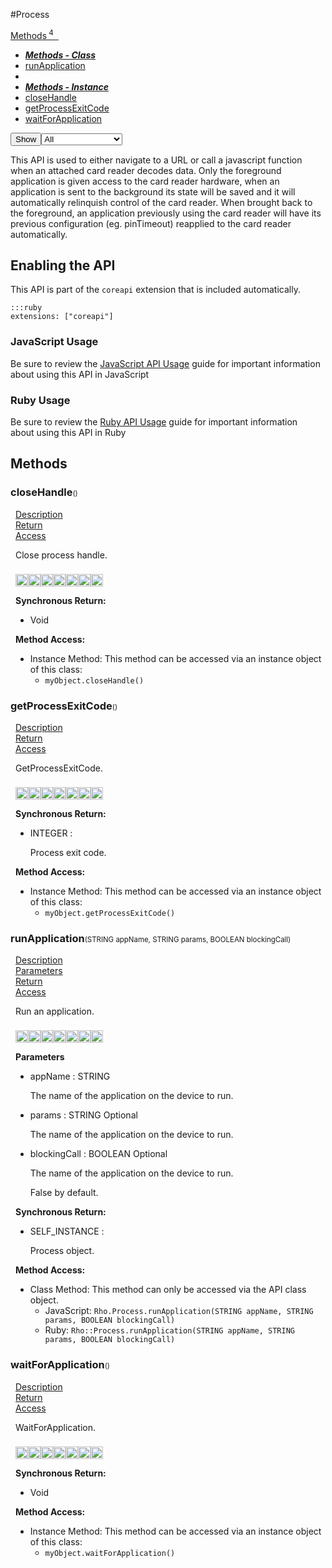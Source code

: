 #Process
<div class="btn-group"><a href="#Methods" class="btn"><i class="icon-cog"></i> Methods<sup>&nbsp;4</sub></a><a class="btn dropdown-toggle" data-toggle="dropdown" data-target="#" href="#Methods" >  <span class="caret"></span>&nbsp;</a><ul class="dropdown-menu" style="max-height: 500px;overflow: auto;"><li class="disabled"><a tabindex="-1" href="#"><b><i>Methods - Class</i></b></a><li><a href="#mrunApplicationSTATIC" data-target="cMethodrunApplication" class="autouncollapse">runApplication</a></li></li><li class="divider"></li><li class="disabled"><a tabindex="-1" href="#"><b><i>Methods - Instance</i></b></a><li><a href="#mcloseHandle" data-target="cMethodcloseHandle" class="autouncollapse">closeHandle</a></li><li><a href="#mgetProcessExitCode" data-target="cMethodgetProcessExitCode" class="autouncollapse">getProcessExitCode</a></li><li><a href="#mwaitForApplication" data-target="cMethodwaitForApplication" class="autouncollapse">waitForApplication</a></li></li></ul></div><div class="btn-group pull-right"><button class="btn dropdown-toggle" id="apiFilterBtn" data-toggle="dropdown" href="#" title="Filter Properties and Methods"><i class="icon-filter "></i>Show</button><select id="apiFilter" class="dropdown-menu apiFilter"><option value="all">All</option><option value="js">JavaScript</option><option value="ruby">Ruby</option><option value="android">Android</option><option value="ios">iOS</option><option value="wm">Windows Mobile</option><option value="wp8">Windows Phone 8</option><option value="w32">Windows Desktop</option><option value="msi">MSI Only</option></select></div><div  id="apibody" style="overflow:auto;padding-right: 5px;">
<p>This API is used to either navigate to a URL or call a javascript function when an attached card reader decodes data. Only the foreground application is given access to the card reader hardware, when an application is sent to the background its state will be saved and it will automatically relinquish control of the card reader. When brought back to the foreground, an application previously using the card reader will have its previous configuration (eg. pinTimeout) reapplied to the card reader automatically.</p>
<h2>Enabling the API</h2>

<p>This API is part of the <code>coreapi</code> extension that is included automatically.</p>

<pre><code>:::ruby
extensions: ["coreapi"]
</code></pre>

<h3>JavaScript Usage</h3>

<p>Be sure to review the <a href="/guide/api_js">JavaScript API Usage</a> guide for important information about using this API in JavaScript</p>

<h3>Ruby Usage</h3>

<p>Be sure to review the <a href="/guide/api_ruby">Ruby API Usage</a> guide for important information about using this API in Ruby</p>


<a name='Methods'></a>
<h2><i class='icon-cog'></i>Methods</h2>

<div class="accordion" id="accordion"><a name ='mcloseHandle'/><div class=' method  js ruby android ios wp8' id='mcloseHandle'><h3><strong  >closeHandle</strong><span style='font-size:.7em;font-weight:normal;'>()</span></h3><ul class="nav nav-tabs" style="padding-left:8px"><li class='active'><a href="#mcloseHandle1" data-toggle="tab">Description</a></li><li ><a href="#mcloseHandle4" data-toggle="tab">Return</a></li><li ><a href="#mcloseHandle6" data-toggle="tab">Access</a></li></ul><div class='tab-content' style='padding-left:8px' id='tc-closeHandle'><div class="tab-pane fade active in" id="mcloseHandle1"><p>Close process handle.</p>
<p><div><p><img src="/img/js.png" style="width: 20px;padding-top: 8px" rel="tooltip" title="JavaScript"><img src="/img/ruby.png" style="width: 20px;padding-top: 8px" rel="tooltip" title="Ruby"><img src="/img/android.png" style="width: 20px;padding-top: 8px" rel="tooltip" title="Android"><img src="/img/ios.png" style="width: 20px;padding-top: 8px" rel="tooltip" title="iphone, ipod touch, ipad"><img src="/img/windowsmobile.png" style="height: 20px;padding-top: 8px" rel="tooltip" title="Windows Mobile, Windows CE, Windows Embedded"><img src="/img/wp8.png" style="width: 20px;padding-top: 8px" rel="tooltip" title="Windows Phone 8, Windows Embedded 8"><img src="/img/windows.jpg" style="width: 20px;padding-top: 8px" rel="tooltip" title="Windows Desktop"></p></div></p></div><div class="tab-pane fade" id="mcloseHandle2"></div><div class="tab-pane fade" id="mcloseHandle3"></div><div class="tab-pane fade" id="mcloseHandle4"><div><p><strong>Synchronous Return:</strong></p><ul><li>Void</li></ul></div></div><div class="tab-pane fade" id="mcloseHandle6"><div><p><strong>Method Access:</strong></p><ul><li><i class="icon-file"></i>Instance Method: This method can be accessed via an instance object of this class: <ul><li><code>myObject.closeHandle()</code></li></ul></li></ul></div></div></div>  </div><a name ='mgetProcessExitCode'/><div class=' method  js ruby android ios wp8' id='mgetProcessExitCode'><h3><strong  >getProcessExitCode</strong><span style='font-size:.7em;font-weight:normal;'>()</span></h3><ul class="nav nav-tabs" style="padding-left:8px"><li class='active'><a href="#mgetProcessExitCode1" data-toggle="tab">Description</a></li><li ><a href="#mgetProcessExitCode4" data-toggle="tab">Return</a></li><li ><a href="#mgetProcessExitCode6" data-toggle="tab">Access</a></li></ul><div class='tab-content' style='padding-left:8px' id='tc-getProcessExitCode'><div class="tab-pane fade active in" id="mgetProcessExitCode1"><p>GetProcessExitCode.</p>
<p><div><p><img src="/img/js.png" style="width: 20px;padding-top: 8px" rel="tooltip" title="JavaScript"><img src="/img/ruby.png" style="width: 20px;padding-top: 8px" rel="tooltip" title="Ruby"><img src="/img/android.png" style="width: 20px;padding-top: 8px" rel="tooltip" title="Android"><img src="/img/ios.png" style="width: 20px;padding-top: 8px" rel="tooltip" title="iphone, ipod touch, ipad"><img src="/img/windowsmobile.png" style="height: 20px;padding-top: 8px" rel="tooltip" title="Windows Mobile, Windows CE, Windows Embedded"><img src="/img/wp8.png" style="width: 20px;padding-top: 8px" rel="tooltip" title="Windows Phone 8, Windows Embedded 8"><img src="/img/windows.jpg" style="width: 20px;padding-top: 8px" rel="tooltip" title="Windows Desktop"></p></div></p></div><div class="tab-pane fade" id="mgetProcessExitCode2"></div><div class="tab-pane fade" id="mgetProcessExitCode3"></div><div class="tab-pane fade" id="mgetProcessExitCode4"><div><p><strong>Synchronous Return:</strong></p><ul><li>INTEGER : <p>Process exit code.</p>
</li></ul></div></div><div class="tab-pane fade" id="mgetProcessExitCode6"><div><p><strong>Method Access:</strong></p><ul><li><i class="icon-file"></i>Instance Method: This method can be accessed via an instance object of this class: <ul><li><code>myObject.getProcessExitCode()</code></li></ul></li></ul></div></div></div>  </div><a name ='mrunApplicationSTATIC'/><div class=' method  js ruby android ios wp8' id='mrunApplicationSTATIC'><h3><strong  >runApplication</strong><span style='font-size:.7em;font-weight:normal;'>(<span class="text-info">STRING</span> appName, <span class="text-info">STRING</span> params, <span class="text-info">BOOLEAN</span> blockingCall)</span></h3><ul class="nav nav-tabs" style="padding-left:8px"><li class='active'><a href="#mrunApplicationSTATIC1" data-toggle="tab">Description</a></li><li ><a href="#mrunApplicationSTATIC2" data-toggle="tab">Parameters</a></li><li ><a href="#mrunApplicationSTATIC4" data-toggle="tab">Return</a></li><li ><a href="#mrunApplicationSTATIC6" data-toggle="tab">Access</a></li></ul><div class='tab-content' style='padding-left:8px' id='tc-runApplicationSTATIC'><div class="tab-pane fade active in" id="mrunApplicationSTATIC1"><p>Run an application.</p>
<p><div><p><img src="/img/js.png" style="width: 20px;padding-top: 8px" rel="tooltip" title="JavaScript"><img src="/img/ruby.png" style="width: 20px;padding-top: 8px" rel="tooltip" title="Ruby"><img src="/img/android.png" style="width: 20px;padding-top: 8px" rel="tooltip" title="Android"><img src="/img/ios.png" style="width: 20px;padding-top: 8px" rel="tooltip" title="iphone, ipod touch, ipad"><img src="/img/windowsmobile.png" style="height: 20px;padding-top: 8px" rel="tooltip" title="Windows Mobile, Windows CE, Windows Embedded"><img src="/img/wp8.png" style="width: 20px;padding-top: 8px" rel="tooltip" title="Windows Phone 8, Windows Embedded 8"><img src="/img/windows.jpg" style="width: 20px;padding-top: 8px" rel="tooltip" title="Windows Desktop"></p></div></p></div><div class="tab-pane fade" id="mrunApplicationSTATIC2"><div><p><strong>Parameters</strong></p><ul><li>appName : <span class='text-info'>STRING</span><p><p>The name of the application on the device to run.</p>
 </p></li><li>params : <span class='text-info'>STRING</span> <span class='label label-info'>Optional</span><p><p>The name of the application on the device to run.</p>
 </p></li><li>blockingCall : <span class='text-info'>BOOLEAN</span> <span class='label label-info'>Optional</span><p><p>The name of the application on the device to run.</p>
 <p>False by default.</p>
</p></li></ul></div></div><div class="tab-pane fade" id="mrunApplicationSTATIC3"></div><div class="tab-pane fade" id="mrunApplicationSTATIC4"><div><p><strong>Synchronous Return:</strong></p><ul><li>SELF_INSTANCE : <p>Process object.</p>
</li></ul></div></div><div class="tab-pane fade" id="mrunApplicationSTATIC6"><div><p><strong>Method Access:</strong></p><ul><li><i class="icon-book"></i>Class Method: This method can only be accessed via the API class object. <ul><li>JavaScript: <code>Rho.Process.runApplication(<span class="text-info">STRING</span> appName, <span class="text-info">STRING</span> params, <span class="text-info">BOOLEAN</span> blockingCall)</code> </li><li>Ruby: <code>Rho::Process.runApplication(<span class="text-info">STRING</span> appName, <span class="text-info">STRING</span> params, <span class="text-info">BOOLEAN</span> blockingCall)</code></li></ul></li></ul></div></div></div>  </div><a name ='mwaitForApplication'/><div class=' method  js ruby android ios wp8' id='mwaitForApplication'><h3><strong  >waitForApplication</strong><span style='font-size:.7em;font-weight:normal;'>()</span></h3><ul class="nav nav-tabs" style="padding-left:8px"><li class='active'><a href="#mwaitForApplication1" data-toggle="tab">Description</a></li><li ><a href="#mwaitForApplication4" data-toggle="tab">Return</a></li><li ><a href="#mwaitForApplication6" data-toggle="tab">Access</a></li></ul><div class='tab-content' style='padding-left:8px' id='tc-waitForApplication'><div class="tab-pane fade active in" id="mwaitForApplication1"><p>WaitForApplication.</p>
<p><div><p><img src="/img/js.png" style="width: 20px;padding-top: 8px" rel="tooltip" title="JavaScript"><img src="/img/ruby.png" style="width: 20px;padding-top: 8px" rel="tooltip" title="Ruby"><img src="/img/android.png" style="width: 20px;padding-top: 8px" rel="tooltip" title="Android"><img src="/img/ios.png" style="width: 20px;padding-top: 8px" rel="tooltip" title="iphone, ipod touch, ipad"><img src="/img/windowsmobile.png" style="height: 20px;padding-top: 8px" rel="tooltip" title="Windows Mobile, Windows CE, Windows Embedded"><img src="/img/wp8.png" style="width: 20px;padding-top: 8px" rel="tooltip" title="Windows Phone 8, Windows Embedded 8"><img src="/img/windows.jpg" style="width: 20px;padding-top: 8px" rel="tooltip" title="Windows Desktop"></p></div></p></div><div class="tab-pane fade" id="mwaitForApplication2"></div><div class="tab-pane fade" id="mwaitForApplication3"></div><div class="tab-pane fade" id="mwaitForApplication4"><div><p><strong>Synchronous Return:</strong></p><ul><li>Void</li></ul></div></div><div class="tab-pane fade" id="mwaitForApplication6"><div><p><strong>Method Access:</strong></p><ul><li><i class="icon-file"></i>Instance Method: This method can be accessed via an instance object of this class: <ul><li><code>myObject.waitForApplication()</code></li></ul></li></ul></div></div></div>  </div></div></div>